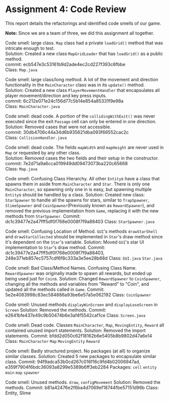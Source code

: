 # Assignment 4: Code Review

This report details the refactorings and identified code smells of our game.

**Note:** Since we are a team of three, we did this assignment all together.

Code smell: large class. ``Map`` class had a private ``loadGrid()`` method that was intricate enough to test.  
Solution: Created a new class ``MapGridLoader`` that has ``loadGrid()`` as a public method.  
commit: ecb547e3c53161b9d2ade4ec2cd227f393c6fbbe  
Class: ``Map.java``

Code smell: large class/long method. A lot of the movement and direction functionality in the ``MainCharacter`` class was in its ``update()`` method.  
Solution: Created a new class ``PlayerMovementHandler`` that encapsulates all player movement/direction and key press inputs.  
commit: 6c212e071e24c156d77c5b14e854a85331f9e98a  
Class: ``MainCharacter.java``  

Code smell: dead code. A portion of the ``collidingWithExit()`` was never executed since the exit ``Passage`` cell can only be entered in one direction.  
Solution: Removed cases that were not accessible.  
commit: 30db4706c44a34d6b935621dba093f66552cac2c  
Class: ``CollisionHandler.java``  

Code smell: dead code. The fields ``mapWidth`` and ``mapHeight`` are never used in ``Map`` or requested by any other class.  
Solution: Removed cases the two fields and their setup in the constructor.  
commit: 7e2d71a9a6cca019949dd09473073ba220c65668  
Class: ``Map.java``  

Code smell: Confusing Class Hierarchy. All other ``Entity``s have a class that spawns them in aside from ``MainCharacter`` and ``Star``. There is only one ``MainCharacter``, so spawning only one in is easy, but spawning multiple ``Entity``s should be handled by a class.
Solution: Created new class: ``StarSpawner`` to handle all the spawns for stars, similar to ``TrapSpawner``, ``SlimeSpawner`` and ``CoinSpawner``(Previously known as ``RewardSpawner``), and removed the previous implementation from ``Game``, replacing it with the new methods from ``StarSpawner``.
Commit: dc1c39477e2a47fff5df0f768e0008f7f9a88403
Class: ``StarSpawner.java`` 


Code smell: Confusing Location of Method. ``GUI``'s methods ``drawStarShell`` and ``drawStarCollected`` should be implemented in ``Star``'s draw method since it's dependent on the ``Star``'s variable.
Solution: Moved ``GUI``'s star UI implementation to ``Star``'s draw method.
Commit: dc1c39477e2a47fff5df0f768e0008f7f9a88403, 248e371eb857ec5757cdf6f8c333a3e5ee28b68d
Class: ``GUI.java`` ``Star.java``


Code smell: Bad Class/Method Names. Confusing Class Name. ``RewardSpawner`` was originally made to spawn all rewards, but ended up being used just for ``Coin``s.
Solution: Changed ``RewardSpawner`` to ``CoinSpawner``, changing all the  methods and variables from "Reward" to "Coin", and updated all the methods called in ``Game``.
Commit: 5e2e4083998c83ec584886a93be6e57a5e062192
Class: ``CoinSpawner``

Code smell:  Unused methods ``displayWinScreen`` and ``displayLoseScreen`` in ``Screen``
Solution: Removed the methods.
Commit: e2641bfe437e49c9b50474b6e3af4f5542caf1ce
Class: ``Screen.java``

Code smell: Dead code. Classes ``MainCharacter``, ``Map``, ``MovingEntity``, ``Reward`` all contained unused import statements.
Solution: Removed the import statements.
Commit: bfdd2d050c62f18162b6e5405b8b9802d47a6e14
Class: ``MainCharacter`` ``Map`` ``MovingEntity`` ``Reward``

Code smell: Badly structured project. No packages (at all) to organize similar classes.
Solution: Created 5 new packages to encapsulate similar class.
Commit: 94f9adca53b0cd267c016f16c9fd4b02006947ad, e359f7904f6bdc36093a8299e5389b6ff3eb2284
Packages: ``cell`` ``entity`` ``main`` ``map`` ``spawner``

Code smell: Unused methods. ``draw``, ``configMovement``
Solution: Removed the methods.
Commit: b81a42476e2f6ba4d7069ef18744fbe57151d96b
Class: Entity, Slime